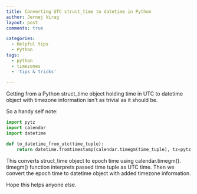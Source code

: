 ```yaml
---
title: Converting UTC struct_time to datetime in Python
author: Jernej Virag
layout: post
comments: true

categories:
  - Helpful tips
  - Python
tags:
  - python
  - timezones
  - 'tips & tricks'
  
---
```

Getting from a Python struct_time object holding time in UTC to datetime object with timezone information isn't as trivial as it should be.
<!--more-->

So a handy self note:

``` python
import pytz
import calendar
import datetime

def to_datetime_from_utc(time_tuple):
    return datetime.fromtimestamp(calendar.timegm(time_tuple), tz=pytz.utc)
```

This converts struct_time object to epoch time using calendar.timegm(). timegm() function interprets passed time tuple as UTC time. Then we convert the epoch time to datetime object with added timezone information.

Hope this helps anyone else.